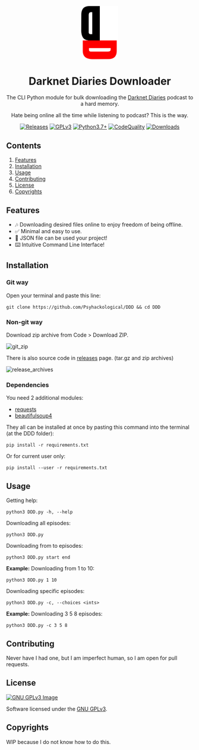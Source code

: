 <div align="center">
    <img width="20%" src="img/DDD_plain.svg" alt="DDD_logo">
    <h1>Darknet Diaries Downloader</h1>
    <p>The CLI Python module for bulk downloading the <a href="https://darknetdiaries.com/" target="_blank">Darknet Diaries</a> podcast to a hard memory.</p>
    <p>Hate being online all the time while listening to podcast? This is the way.</p>

[![Releases](https://img.shields.io/github/v/release/Psyhackological/DDD?color=000000&style=flat-square)](https://github.com/Psyhackological/DDD/releases)
[![GPLv3](https://img.shields.io/badge/License-GPL%20v3-FFFFFF.svg)](https://choosealicense.com/licenses/gpl-3.0/)
[![Python3.7+](https://img.shields.io/badge/python-3.7+-blue.svg?color=FF0000&style=flat-square)](https://www.python.org/downloads/release/python-379/)
[![CodeQuality](https://img.shields.io/codefactor/grade/github/Psyhackological/DDD/main?color=FFFFFF)](https://www.codefactor.io/repository/github/psyhackological/ddd)
[![Downloads](https://img.shields.io/github/downloads/psyhackological/ddd/total?color=000000&style=flat-square)](https://github.com/Psyhackological/DDD/releases)

</div>

## Contents

1. [Features](#features)
2. [Installation](#installation)
3. [Usage](#usage)
4. [Contributing](#contributing)
5. [License](#license)
6. [Copyrights](#copyrights)

## Features

- 🎶 Downloading desired files online to enjoy freedom of being offline.
- ✅ Minimal and easy to use.
- 📜 JSON file can be used your project!
- ⌨️ Intuitive Command Line Interface!

## Installation

### Git way

Open your terminal and paste this line:

```
git clone https://github.com/Psyhackological/DDD && cd DDD
```

### Non-git way

Download zip archive from Code > Download ZIP.

![git_zip](https://imgin.voidnet.tech/uTkmKR8.jpg "git_zip")

There is also source code in [releases](https://github.com/Psyhackological/DDD/releases/) page. (tar.gz and zip archives)

![release_archives](https://imgin.voidnet.tech/8to2Ilh.jpg "release_archives")

### Dependencies

You need 2 additional modules:

- [requests](https://pypi.org/project/requests/)
- [beautifulsoup4](https://pypi.org/project/beautifulsoup4/)

They all can be installed at once by pasting this command into the terminal (at the DDD folder):

```
pip install -r requirements.txt
```

Or for current user only:

```
pip install --user -r requirements.txt
```

## Usage

Getting help:

```
python3 DDD.py -h, --help
```

Downloading all episodes:

```
python3 DDD.py
```

Downloading from to episodes:

```
python3 DDD.py start end 
```

__Example:__ Downloading from 1 to 10:

```
python3 DDD.py 1 10 
```

Downloading specific episodes:

```
python3 DDD.py -c, --choices <ints> 
```

__Example:__ Downloading 3 5 8 episodes:

```
python3 DDD.py -c 3 5 8
```

## Contributing

Never have I had one, but I am imperfect human, so I am open for pull requests.

## License

[![GNU GPLv3 Image](https://www.gnu.org/graphics/gplv3-with-text-136x68.png)](https://choosealicense.com/licenses/gpl-3.0/)

Software licensed under the [GNU GPLv3](https://choosealicense.com/licenses/gpl-3.0/).

## Copyrights

WIP because I do not know how to do this.
